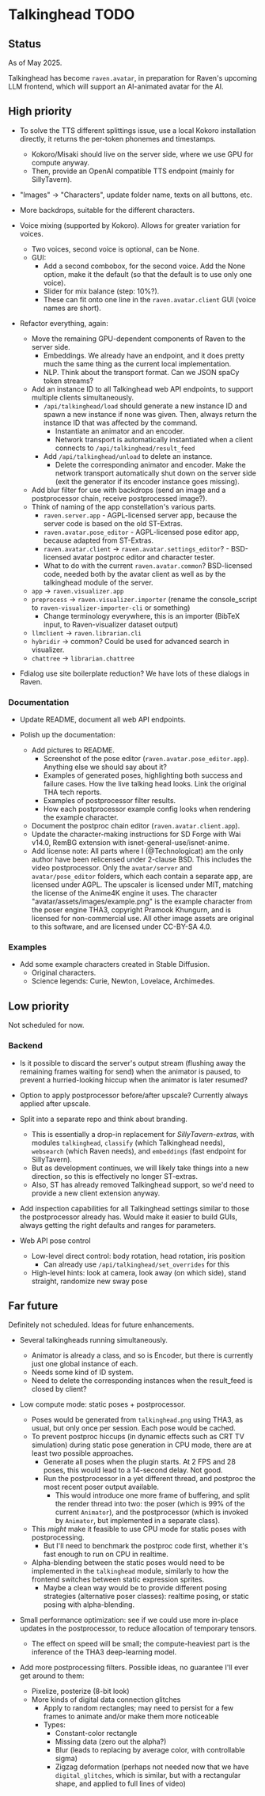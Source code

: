 # Talkinghead TODO

## Status

As of May 2025.

Talkinghead has become `raven.avatar`, in preparation for Raven's upcoming LLM frontend, which will support an AI-animated avatar for the AI.


## High priority

- To solve the TTS different splittings issue, use a local Kokoro installation directly, it returns the per-token phonemes and timestamps.
  - Kokoro/Misaki should live on the server side, where we use GPU for compute anyway.
  - Then, provide an OpenAI compatible TTS endpoint (mainly for SillyTavern).

- "Images" -> "Characters", update folder name, texts on all buttons, etc.
- More backdrops, suitable for the different characters.

- Voice mixing (supported by Kokoro). Allows for greater variation for voices.
  - Two voices, second voice is optional, can be None.
  - GUI:
    - Add a second combobox, for the second voice. Add the None option, make it the default (so that the default is to use only one voice).
    - Slider for mix balance (step: 10%?).
    - These can fit onto one line in the `raven.avatar.client` GUI (voice names are short).

- Refactor everything, again:
  - Move the remaining GPU-dependent components of Raven to the server side.
    - Embeddings. We already have an endpoint, and it does pretty much the same thing as the current local implementation.
    - NLP. Think about the transport format. Can we JSON spaCy token streams?
  - Add an instance ID to all Talkinghead web API endpoints, to support multiple clients simultaneously.
    - `/api/talkinghead/load` should generate a new instance ID and spawn a new instance if none was given. Then, always return the instance ID that was affected by the command.
      - Instantiate an animator and an encoder.
      - Network transport is automatically instantiated when a client connects to `/api/talkinghead/result_feed`
    - Add `/api/talkinghead/unload` to delete an instance.
      - Delete the corresponding animator and encoder. Make the network transport automatically shut down on the server side (exit the generator if its encoder instance goes missing).
  - Add blur filter for use with backdrops (send an image and a postprocessor chain, receive postprocessed image?).
  - Think of naming of the app constellation's various parts.
    - `raven.server.app` - AGPL-licensed server app, because the server code is based on the old ST-Extras.
    - `raven.avatar.pose_editor` - AGPL-licensed pose editor app, because adapted from ST-Extras.
    - `raven.avatar.client` -> `raven.avatar.settings_editor`? - BSD-licensed avatar postproc editor and character tester.
    - What to do with the current `raven.avatar.common`? BSD-licensed code, needed both by the avatar client as well as by the talkinghead module of the server.
  - `app` -> `raven.visualizer.app`
  - `preprocess` -> `raven.visualizer.importer` (rename the console_script to `raven-visualizer-importer-cli` or something)
    - Change terminology everywhere, this is an importer (BibTeX input, to Raven-visualizer dataset output)
  - `llmclient` -> `raven.librarian.cli`
  - `hybridir` -> common? Could be used for advanced search in visualizer.
  - `chattree` -> `librarian.chattree`

- Fdialog use site boilerplate reduction? We have lots of these dialogs in Raven.


### Documentation

- Update README, document all web API endpoints.

- Polish up the documentation:
  - Add pictures to README.
    - Screenshot of the pose editor (`raven.avatar.pose_editor.app`). Anything else we should say about it?
    - Examples of generated poses, highlighting both success and failure cases. How the live talking head looks. Link the original THA tech reports.
    - Examples of postprocessor filter results.
    - How each postprocessor example config looks when rendering the example character.
  - Document the postproc chain editor (`raven.avatar.client.app`).
  - Update the character-making instructions for SD Forge with Wai v14.0, RemBG extension with isnet-general-use/isnet-anime.
  - Add license note:
      All parts where I (@Technologicat) am the only author have been relicensed under 2-clause BSD. This includes the video postprocessor.
      Only the `avatar/server` and `avatar/pose_editor` folders, which each contain a separate app, are licensed under AGPL.
      The upscaler is licensed under MIT, matching the license of the Anime4K engine it uses.
      The character "avatar/assets/images/example.png" is the example character from the poser engine THA3, copyright Pramook Khungurn, and is licensed for non-commercial use.
      All other image assets are original to this software, and are licensed under CC-BY-SA 4.0.

### Examples

- Add some example characters created in Stable Diffusion.
  - Original characters.
  - Science legends: Curie, Newton, Lovelace, Archimedes.


## Low priority

Not scheduled for now.

### Backend

- Is it possible to discard the server's output stream (flushing away the remaining frames waiting for send) when the animator is paused, to prevent a hurried-looking hiccup when the animator is later resumed?

- Option to apply postprocessor before/after upscale? Currently always applied after upscale.

- Split into a separate repo and think about branding.
  - This is essentially a drop-in replacement for *SillyTavern-extras*, with modules `talkinghead`, `classify` (which Talkinghead needs), `websearch` (which Raven needs), and `embeddings` (fast endpoint for SillyTavern).
  - But as development continues, we will likely take things into a new direction, so this is effectively no longer ST-extras.
  - Also, ST has already removed Talkinghead support, so we'd need to provide a new client extension anyway.

- Add inspection capabilities for all Talkinghead settings similar to those the postprocessor already has. Would make it easier to build GUIs, always getting the right defaults and ranges for parameters.

- Web API pose control
  - Low-level direct control: body rotation, head rotation, iris position
    - Can already use `/api/talkinghead/set_overrides` for this
  - High-level hints: look at camera, look away (on which side), stand straight, randomize new sway pose


## Far future

Definitely not scheduled. Ideas for future enhancements.

- Several talkingheads running simultaneously.
  - Animator is already a class, and so is Encoder, but there is currently just one global instance of each.
  - Needs some kind of ID system.
  - Need to delete the corresponding instances when the result_feed is closed by client?

- Low compute mode: static poses + postprocessor.
  - Poses would be generated from `talkinghead.png` using THA3, as usual, but only once per session. Each pose would be cached.
  - To prevent postproc hiccups (in dynamic effects such as CRT TV simulation) during static pose generation in CPU mode, there are at least two possible approaches.
    - Generate all poses when the plugin starts. At 2 FPS and 28 poses, this would lead to a 14-second delay. Not good.
    - Run the postprocessor in a yet different thread, and postproc the most recent poser output available.
      - This would introduce one more frame of buffering, and split the render thread into two: the poser (which is 99% of the current `Animator`),
        and the postprocessor (which is invoked by `Animator`, but implemented in a separate class).
  - This *might* make it feasible to use CPU mode for static poses with postprocessing.
    - But I'll need to benchmark the postproc code first, whether it's fast enough to run on CPU in realtime.
  - Alpha-blending between the static poses would need to be implemented in the `talkinghead` module, similarly to how the frontend switches between static expression sprites.
    - Maybe a clean way would be to provide different posing strategies (alternative poser classes): realtime posing, or static posing with alpha-blending.

- Small performance optimization: see if we could use more in-place updates in the postprocessor, to reduce allocation of temporary tensors.
  - The effect on speed will be small; the compute-heaviest part is the inference of the THA3 deep-learning model.

- Add more postprocessing filters. Possible ideas, no guarantee I'll ever get around to them:
  - Pixelize, posterize (8-bit look)
  - More kinds of digital data connection glitches
    - Apply to random rectangles; may need to persist for a few frames to animate and/or make them more noticeable
    - Types:
      - Constant-color rectangle
      - Missing data (zero out the alpha?)
      - Blur (leads to replacing by average color, with controllable sigma)
      - Zigzag deformation (perhaps not needed now that we have `digital_glitches`, which is similar, but with a rectangular shape, and applied to full lines of video)
